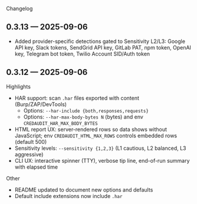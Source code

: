 Changelog

## 0.3.13 — 2025-09-06
- Added provider-specific detections gated to Sensitivity L2/L3: Google API key, Slack tokens, SendGrid API key, GitLab PAT, npm token, OpenAI key, Telegram bot token, Twilio Account SID/Auth token

## 0.3.12 — 2025-09-06

Highlights
- HAR support: scan `.har` files exported with content (Burp/ZAP/DevTools)
  - Options: `--har-include {both,responses,requests}`
  - Options: `--har-max-body-bytes N` (bytes) and env `CREDAUDIT_HAR_MAX_BODY_BYTES`
- HTML report UX: server-rendered rows so data shows without JavaScript; env `CREDAUDIT_HTML_MAX_ROWS` controls embedded rows (default 500)
- Sensitivity levels: `--sensitivity {1,2,3}` (L1 cautious, L2 balanced, L3 aggressive)
- CLI UX: interactive spinner (TTY), verbose tip line, end-of-run summary with elapsed time

Other
- README updated to document new options and defaults
- Default include extensions now include `.har`
